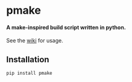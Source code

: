 # pmake
#### A make-inspired build script written in python.

See the [wiki](https://github.com/emm035/pmake/wiki) for usage.

## Installation
```
pip install pmake
```
